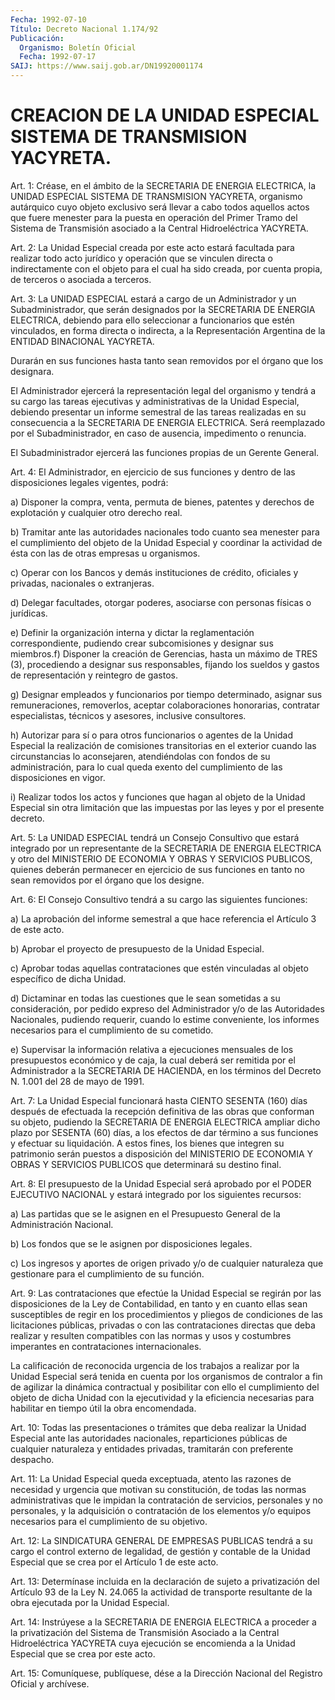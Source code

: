```yaml
---
Fecha: 1992-07-10
Título: Decreto Nacional 1.174/92
Publicación:
  Organismo: Boletín Oficial
  Fecha: 1992-07-17
SAIJ: https://www.saij.gob.ar/DN19920001174
---
```

# CREACION DE LA UNIDAD ESPECIAL SISTEMA DE TRANSMISION YACYRETA.

<a id="1"></a>
Art.  1:  Créase,  en  el  ámbito  de la SECRETARIA DE ENERGIA ELECTRICA,  la  UNIDAD  ESPECIAL SISTEMA DE  TRANSMISION  YACYRETA, organismo autárquico cuyo  objeto  exclusivo  será  llevar  a  cabo todos   aquellos  actos  que  fuere  menester  para  la  puesta  en operación  del  Primer  Tramo del Sistema de Transmisión asociado a la Central Hidroeléctrica YACYRETA.

<a id="2"></a>
Art.  2:  La  Unidad  Especial  creada  por  este  acto estará facultada  para  realizar  todo  acto  jurídico y operación que  se vinculen directa o indirectamente con el  objeto  para  el  cual ha sido  creada, por cuenta propia, de terceros o asociada a terceros.

<a id="3"></a>
Art. 3: La UNIDAD ESPECIAL estará a cargo de un Administrador y un Subadministrador,  que  serán  designados  por  la SECRETARIA DE ENERGIA  ELECTRICA,  debiendo para ello seleccionar a  funcionarios que  estén  vinculados,    en  forma  directa  o  indirecta,  a  la Representación  Argentina  de    la  ENTIDAD  BINACIONAL  YACYRETA.

Durarán en sus funciones hasta tanto  sean  removidos por el órgano que los designara.

El Administrador ejercerá la representación legal  del  organismo y tendrá  a  su cargo las tareas ejecutivas y administrativas  de  la Unidad Especial,  debiendo  presentar  un  informe semestral de las tareas  realizadas  en su consecuencia a la SECRETARIA  DE  ENERGIA ELECTRICA. Será reemplazado  por  el  Subadministrador,  en caso de ausencia, impedimento o renuncia.

El  Subadministrador ejercerá las funciones propias de un  Gerente General.

<a id="4"></a>
Art.  4:  El  Administrador,  en  ejercicio de sus funciones y dentro    de   las  disposiciones  legales  vigentes,    podrá:

a) Disponer la  compra,  venta,  permuta  de  bienes,  patentes  y derechos    de  explotación  y  cualquier  otro  derecho  real.

b) Tramitar  ante  las  autoridades  nacionales  todo  cuanto  sea menester  para  el  cumplimiento del objeto de la Unidad Especial y coordinar  la actividad  de  ésta  con  las  de  otras  empresas  u organismos.

c)  Operar con  los  Bancos  y  demás  instituciones  de  crédito, oficiales y privadas, nacionales o extranjeras.

d) Delegar  facultades,  otorgar  poderes,  asociarse con personas físicas o jurídicas.

e)  Definir  la  organización  interna y dictar la  reglamentación correspondiente,  pudiendo  crear  subcomisiones   y  designar  sus miembros.f) Disponer la creación de Gerencias, hasta  un  máximo de TRES  (3),  procediendo  a  designar sus responsables, fijando  los sueldos  y  gastos de representación  y  reintegro  de  gastos.

g) Designar  empleados  y  funcionarios  por  tiempo  determinado, asignar  sus  remuneraciones,  removerlos,  aceptar  colaboraciones honorarias,    contratar    especialistas,   técnicos  y  asesores, inclusive consultores.

h) Autorizar para sí o para otros funcionarios  o  agentes  de  la Unidad  Especial  la  realización  de comisiones transitorias en el exterior  cuando las circunstancias lo  aconsejaren,  atendiéndolas con fondos  de  su  administración,  para  lo cual queda exento del cumplimiento de las disposiciones en vigor.

i) Realizar todos los actos y funciones que  hagan al objeto de la Unidad  Especial  sin  otra  limitación que las impuestas  por  las leyes y por el presente decreto.

<a id="5"></a>
Art.  5:  La  UNIDAD ESPECIAL tendrá un Consejo Consultivo que estará integrado por  un  representante de la SECRETARIA DE ENERGIA ELECTRICA y otro del MINISTERIO  DE  ECONOMIA  Y  OBRAS Y SERVICIOS PUBLICOS, quienes deberán permanecer en ejercicio de  sus funciones en  tanto  no  sean  removidos  por  el  órgano  que  los  designe.

<a id="6"></a>
Art. 6: El Consejo Consultivo tendrá a su cargo las siguientes funciones:

a) La  aprobación  del  informe semestral a que hace referencia el Artículo 3 de este acto.

b) Aprobar el proyecto de  presupuesto  de la Unidad Especial.

c) Aprobar todas aquellas contrataciones  que  estén vinculadas al objeto específico de dicha Unidad.

d) Dictaminar en todas las cuestiones que le sean  sometidas  a su consideración,  por  pedido  expreso  del  Administrador y/o de las Autoridades  Nacionales,  pudiendo  requerir,  cuando    lo  estime conveniente,  los  informes necesarios para el cumplimiento  de  su cometido.

e) Supervisar la información  relativa  a ejecuciones mensuales de los presupuestos económico y de caja, la cual  deberá  ser remitida por  el Administrador a la SECRETARIA DE HACIENDA, en los  términos del Decreto N. 1.001 del 28 de mayo de 1991.

<a id="7"></a>
Art.  7:  La  Unidad  Especial funcionará hasta CIENTO SESENTA (160) días después de efectuada  la  recepción  definitiva  de  las obras  que  conforman  su objeto, pudiendo la SECRETARIA DE ENERGIA ELECTRICA ampliar dicho  plazo por SESENTA (60) días, a los efectos de dar término a sus funciones  y  efectuar su liquidación. A estos fines,  los  bienes  que  integren su patrimonio  serán  puestos  a disposición  del  MINISTERIO   DE  ECONOMIA  Y  OBRAS  Y  SERVICIOS PUBLICOS que determinará su destino final.

<a id="8"></a>
Art. 8: El presupuesto de la Unidad Especial será aprobado por el PODER  EJECUTIVO  NACIONAL y estará integrado por los siguientes recursos:

a) Las partidas que se  le asignen en el Presupuesto General de la Administración Nacional.

b)  Los fondos que se le asignen  por  disposiciones  legales.

c) Los  ingresos  y  aportes  de  origen  privado y/o de cualquier naturaleza  que  gestionare  para el cumplimiento  de  su  función.

<a id="9"></a>
Art.  9:  Las contrataciones que efectúe la Unidad Especial se regirán por las  disposiciones  de la Ley de Contabilidad, en tanto y en cuanto ellas sean susceptibles  de regir en los procedimientos y pliegos de condiciones de las licitaciones  públicas,  privadas o con  las  contrataciones  directas  que  deba  realizar  y resulten compatibles  con  las  normas  y  usos  y costumbres imperantes  en contrataciones internacionales.

La calificación de reconocida urgencia de  los trabajos a realizar por la Unidad Especial será tenida en cuenta  por los organismos de contralor a fin de agilizar la dinámica contractual  y  posibilitar con  ello  el  cumplimiento  del  objeto  de  dicha  Unidad  con la ejecutividad  y  la  eficiencia necesarias para habilitar en tiempo útil la obra encomendada.

<a id="10"></a>
Art. 10: Todas las presentaciones o trámites que deba realizar la Unidad  Especial  ante las autoridades nacionales, reparticiones públicas de cualquier  naturaleza  y entidades privadas, tramitarán con preferente despacho.

<a id="11"></a>
Art.  11:  La  Unidad  Especial  queda  exceptuada, atento las razones  de  necesidad y urgencia que motivan su  constitución,  de todas las normas  administrativas que le impidan la contratación de servicios,  personales    y  no  personales,  y  la  adquisición  o contratación  de  los elementos  y/o  equipos  necesarios  para  el cumplimiento de su objetivo.

<a id="12"></a>
Art.  12: La SINDICATURA GENERAL DE EMPRESAS PUBLICAS tendrá a su cargo el  control externo de legalidad, de gestión y contable de la Unidad Especial  que  se  crea  por  el Artículo 1 de este acto.

<a id="13"></a>
Art.  13:  Determínase  incluida en la declaración de sujeto a privatización del Artículo 93  de  la Ley N. 24.065 la actividad de transporte resultante de la obra ejecutada  por la Unidad Especial.

<a id="14"></a>
Art.  14:  Instrúyese  a  la SECRETARIA DE ENERGIA ELECTRICA a proceder a la privatización del  Sistema  de Transmisión Asociado a la Central Hidroeléctrica YACYRETA cuya ejecución  se  encomienda a la Unidad Especial que se crea por este acto.

<a id="15"></a>
Art. 15: Comuníquese, publíquese, dése a la Dirección Nacional del Registro Oficial y archívese.